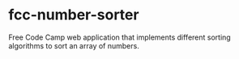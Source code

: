 # fcc-number-sorter
Free Code Camp web application that implements different sorting algorithms to sort an array of numbers.
